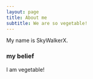 ```yaml
---
layout: page
title: About me
subtitle: We are so vegetable!
---
```


My name is SkyWalkerX.

### my belief

I am vegetable!